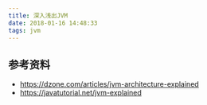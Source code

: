 ```yaml
---
title: 深入浅出JVM
date: 2018-01-16 14:48:33
tags: jvm
---
```


参考资料
---
* https://dzone.com/articles/jvm-architecture-explained
* https://javatutorial.net/jvm-explained

